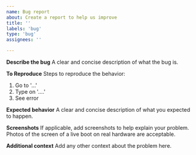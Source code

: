 ```yaml
---
name: Bug report
about: Create a report to help us improve
title: ''
labels: 'bug'
type: 'bug'
assignees: ''

---
```


**Describe the bug**
A clear and concise description of what the bug is.

**To Reproduce**
Steps to reproduce the behavior:
1. Go to '...'
2. Type on '....'
3. See error

**Expected behavior**
A clear and concise description of what you expected to happen.

**Screenshots**
If applicable, add screenshots to help explain your problem. Photos of the screen of a live boot on real hardware are acceptable.

**Additional context**
Add any other context about the problem here.
